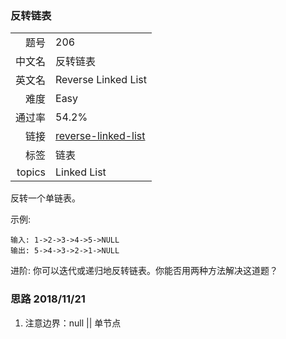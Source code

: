 ### 反转链表
|	|	|
|---:|:---|
|题号|206|
|中文名|反转链表|
|英文名|Reverse Linked List|
|难度|Easy|
|通过率|54.2%|
|链接|[reverse-linked-list](https://leetcode-cn.com/problems/reverse-linked-list/description/)|
|标签|链表|
|topics|Linked List|


反转一个单链表。

示例:

```
输入: 1->2->3->4->5->NULL
输出: 5->4->3->2->1->NULL
```

进阶:
你可以迭代或递归地反转链表。你能否用两种方法解决这道题？



### 思路 2018/11/21
1. 注意边界：null || 单节点 
